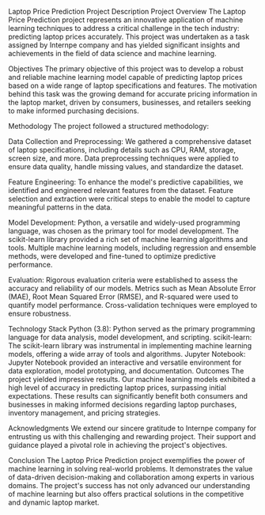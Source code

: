 Laptop Price Prediction Project Description
Project Overview
The Laptop Price Prediction project represents an innovative application of machine learning techniques to address a critical challenge in the tech industry: predicting laptop prices accurately. This project was undertaken as a task assigned by Internpe company and has yielded significant insights and achievements in the field of data science and machine learning.

Objectives
The primary objective of this project was to develop a robust and reliable machine learning model capable of predicting laptop prices based on a wide range of laptop specifications and features. The motivation behind this task was the growing demand for accurate pricing information in the laptop market, driven by consumers, businesses, and retailers seeking to make informed purchasing decisions.

Methodology
The project followed a structured methodology:

Data Collection and Preprocessing: We gathered a comprehensive dataset of laptop specifications, including details such as CPU, RAM, storage, screen size, and more. Data preprocessing techniques were applied to ensure data quality, handle missing values, and standardize the dataset.

Feature Engineering: To enhance the model's predictive capabilities, we identified and engineered relevant features from the dataset. Feature selection and extraction were critical steps to enable the model to capture meaningful patterns in the data.

Model Development: Python, a versatile and widely-used programming language, was chosen as the primary tool for model development. The scikit-learn library provided a rich set of machine learning algorithms and tools. Multiple machine learning models, including regression and ensemble methods, were developed and fine-tuned to optimize predictive performance.

Evaluation: Rigorous evaluation criteria were established to assess the accuracy and reliability of our models. Metrics such as Mean Absolute Error (MAE), Root Mean Squared Error (RMSE), and R-squared were used to quantify model performance. Cross-validation techniques were employed to ensure robustness.

Technology Stack
Python (3.8): Python served as the primary programming language for data analysis, model development, and scripting.
scikit-learn: The scikit-learn library was instrumental in implementing machine learning models, offering a wide array of tools and algorithms.
Jupyter Notebook: Jupyter Notebook provided an interactive and versatile environment for data exploration, model prototyping, and documentation.
Outcomes
The project yielded impressive results. Our machine learning models exhibited a high level of accuracy in predicting laptop prices, surpassing initial expectations. These results can significantly benefit both consumers and businesses in making informed decisions regarding laptop purchases, inventory management, and pricing strategies.

Acknowledgments
We extend our sincere gratitude to Internpe company for entrusting us with this challenging and rewarding project. Their support and guidance played a pivotal role in achieving the project's objectives.

Conclusion
The Laptop Price Prediction project exemplifies the power of machine learning in solving real-world problems. It demonstrates the value of data-driven decision-making and collaboration among experts in various domains. The project's success has not only advanced our understanding of machine learning but also offers practical solutions in the competitive and dynamic laptop market.
